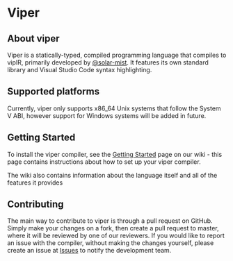 # Viper

## About viper

Viper is a statically-typed, compiled programming language that compiles to vipIR, primarily developed by [@solar-mist](https://github.com/solar-mist). It features its own standard library and Visual Studio Code syntax highlighting.

## Supported platforms

Currently, viper only supports x86_64 Unix systems that follow the System V ABI, however support for Windows systems will be added in future.

## Getting Started

To install the viper compiler, see the [Getting Started](https://github.com/viper-org/viper-lang/wiki/Getting-Started) page on our wiki - this page contains instructions about how to set up your viper compiler.

The wiki also contains information about the language itself and all of the features it provides

## Contributing

The main way to contribute to viper is through a pull request on GitHub. Simply make your changes on a fork, then create a pull request to master, where it will be reviewed by one of our reviewers.
If you would like to report an issue with the compiler, without making the changes yourself, please create an issue at [Issues](https://github.com/viper-org/viper-lang/issues) to notify the development team.

